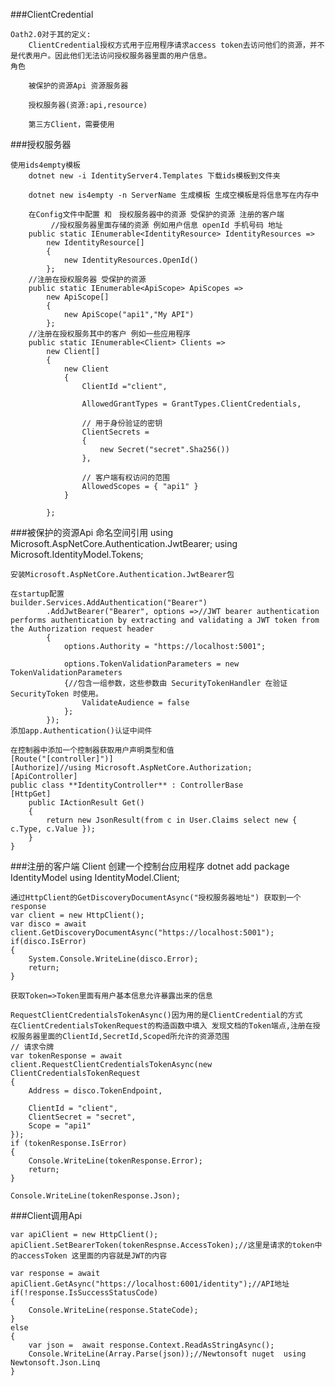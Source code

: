 ###ClientCredential

    Oath2.0对于其的定义:
        ClientCredential授权方式用于应用程序请求access token去访问他们的资源，并不是代表用户。因此他们无法访问授权服务器里面的用户信息。
    角色
    
        被保护的资源Api 资源服务器

        授权服务器(资源:api,resource)

        第三方Client，需要使用

###授权服务器

    使用ids4empty模板 
        dotnet new -i IdentityServer4.Templates 下载ids模板到文件夹       

        dotnet new is4empty -n ServerName 生成模板 生成空模板是将信息写在内存中

        在Config文件中配置 和　授权服务器中的资源 受保护的资源 注册的客户端
             //授权服务器里面存储的资源 例如用户信息 openId 手机号码 地址
        public static IEnumerable<IdentityResource> IdentityResources =>
            new IdentityResource[]
            { 
                new IdentityResources.OpenId()
            };
        //注册在授权服务器 受保护的资源
        public static IEnumerable<ApiScope> ApiScopes =>
            new ApiScope[]
            { 
                new ApiScope("api1","My API")
            };
        //注册在授权服务其中的客户 例如一些应用程序
        public static IEnumerable<Client> Clients =>
            new Client[] 
            { 
                new Client
                {
                    ClientId ="client",

                    AllowedGrantTypes = GrantTypes.ClientCredentials,

                    // 用于身份验证的密钥
                    ClientSecrets =
                    {
                        new Secret("secret".Sha256())
                    },

                    // 客户端有权访问的范围
                    AllowedScopes = { "api1" }
                }

            };
###被保护的资源Api
    命名空间引用
        using Microsoft.AspNetCore.Authentication.JwtBearer;
        using Microsoft.IdentityModel.Tokens;

    安装Microsoft.AspNetCore.Authentication.JwtBearer包

    在startup配置
    builder.Services.AddAuthentication("Bearer")
            .AddJwtBearer("Bearer", options =>//JWT bearer authentication performs authentication by extracting and validating a JWT token from the Authorization request header
            {
                options.Authority = "https://localhost:5001";

                options.TokenValidationParameters = new TokenValidationParameters
                {//包含一组参数，这些参数由 SecurityTokenHandler 在验证 SecurityToken 时使用。
                    ValidateAudience = false
                };
            });
    添加app.Authentication()认证中间件
    
    在控制器中添加一个控制器获取用户声明类型和值
    [Route("[controller]")]
    [Authorize]//using Microsoft.AspNetCore.Authorization;
    [ApiController]
    public class **IdentityController** : ControllerBase
    [HttpGet]
        public IActionResult Get()
        {
            return new JsonResult(from c in User.Claims select new { c.Type, c.Value });
        }
    }

###注册的客户端 Client
    创建一个控制台应用程序
    dotnet add package IdentityModel
    using IdentityModel.Client;

    通过HttpClient的GetDiscoveryDocumentAsync("授权服务器地址") 获取到一个response
    var client = new HttpClient();
    var disco = await client.GetDiscoveryDocumentAsync("https://localhost:5001");
    if(disco.IsError)
    {
        System.Console.WriteLine(disco.Error);
        return;
    }

    获取Token=>Token里面有用户基本信息允许暴露出来的信息

    RequestClientCredentialsTokenAsync()因为用的是ClientCredential的方式
    在ClientCredentialsTokenRequest的构造函数中填入 发现文档的Token端点,注册在授权服务器里面的ClientId,SecretId,Scoped所允许的资源范围
    // 请求令牌
    var tokenResponse = await client.RequestClientCredentialsTokenAsync(new ClientCredentialsTokenRequest
    {
        Address = disco.TokenEndpoint,

        ClientId = "client",
        ClientSecret = "secret",
        Scope = "api1"
    });
    if (tokenResponse.IsError)
    {
        Console.WriteLine(tokenResponse.Error);
        return;
    }

    Console.WriteLine(tokenResponse.Json);

###Client调用Api

    var apiClient = new HttpClient();
    apiClient.SetBearerToken(tokenRespnse.AccessToken);//这里是请求的token中的accessToken 这里面的内容就是JWT的内容

    var response = await apiClient.GetAsync("https://localhost:6001/identity");//API地址
    if(!response.IsSuccessStatusCode)
    {
        Console.WriteLine(response.StateCode);
    }
    else
    {
        var json =  await response.Context.ReadAsStringAsync();
        Console.WriteLine(Array.Parse(json));//Newtonsoft nuget  using Newtonsoft.Json.Linq
    }



    